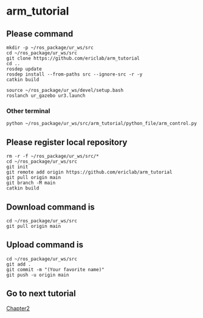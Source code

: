 # arm_tutorial

## Please command
```
mkdir -p ~/ros_package/ur_ws/src
cd ~/ros_package/ur_ws/src
git clone https://github.com/ericlab/arm_tutorial
cd ..
rosdep update
rosdep install --from-paths src --ignore-src -r -y
catkin build

source ~/ros_package/ur_ws/devel/setup.bash
roslanch ur_gazebo ur3.launch
```
### Other terminal
```
python ~/ros_package/ur_ws/src/arm_tutorial/python_file/arm_control.py
```

## Please register local repository
```
rm -r -f ~/ros_package/ur_ws/src/*
cd ~/ros_package/ur_ws/src
git init
git remote add origin https://github.com/ericlab/arm_tutorial
git pull origin main
git branch -M main
catkin build
```
## Download command is
```
cd ~/ros_package/ur_ws/src
git pull origin main
```

## Upload command  is
```
cd ~/ros_package/ur_ws/src
git add .
git commit -m "(Your favorite name)"
git push -u origin main
```

## Go to next tutorial
[Chapter2](https://github.com/ERiC-Labo/ros_tutorial/tree/main/chapter02)